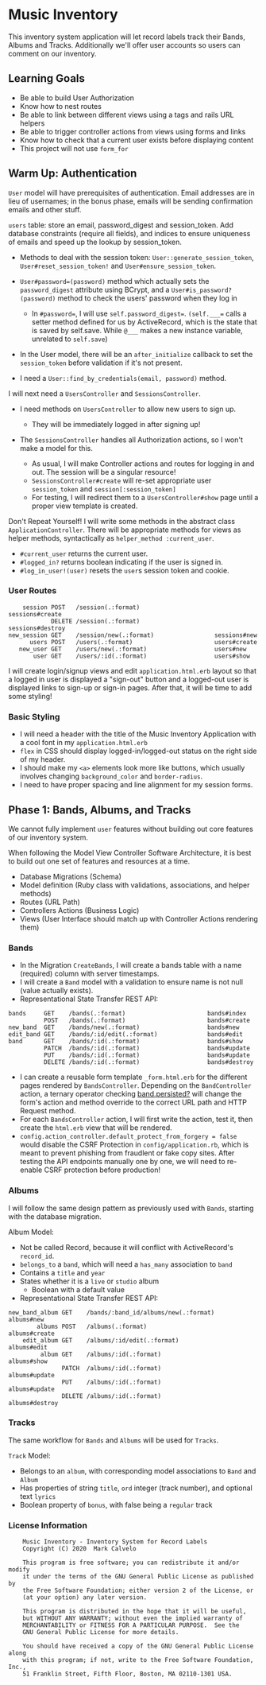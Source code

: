 # Music Inventory

This inventory system application will let record labels track their Bands, Albums and Tracks. Additionally we'll offer user accounts so users can comment on our inventory.

## Learning Goals

* Be able to build User Authorization
* Know how to nest routes
* Be able to link between different views using a tags and rails URL helpers
* Be able to trigger controller actions from views using forms and links
* Know how to check that a current user exists before displaying content
* This project will not use ```form_for```

## Warm Up: Authentication

```User``` model will have prerequisites of authentication. Email addresses are in lieu of usernames; in the bonus phase, emails will be sending confirmation emails and other stuff.

```users``` table:  store an email, password_digest and session_token. Add database constraints (require all fields), and indices to ensure uniqueness of emails and speed up the lookup by session_token.

* Methods to deal with the session token: ```User::generate_session_token```, ```User#reset_session_token!``` and ```User#ensure_session_token```.
* ```User#password=(password)``` method which actually sets the ```password_digest``` attribute using BCrypt, and a ```User#is_password?(password)``` method to check the users' password when they log in
    * In ```#password=```, I will use ```self.password_digest=```. ```(self.___=``` calls a setter method defined for us by ActiveRecord, which is the state that is saved by self.save. While ```@___``` makes a new instance variable, unrelated to ```self.save```)

* In the User model, there will be an ```after_initialize``` callback to set the ```session_token``` before validation if it's not present.
* I need a ```User::find_by_credentials(email, password)``` method.

I will next need a ```UsersController``` and ```SessionsController```.
* I need methods on ```UsersController``` to allow new users to sign up.
    * They will be immediately logged in after signing up!

* The ```SessionsController``` handles all Authorization actions, so I won't make a model for this.
    * As usual, I will make Controller actions and routes for logging in and out. The session will be a singular resource!
    * ```SessionsController#create``` will re-set appropriate user ```session_token``` and ```session[:session_token]```
    * For testing, I will redirect them to a ```UsersController#show``` page until a proper view template is created.

Don't Repeat Yourself! I will write some methods in the abstract class ```ApplicationController```. There will be appropriate methods for views as helper methods, syntactically as ```helper_method :current_user```.
* ```#current_user``` returns the current user.
* ```#logged_in?``` returns boolean indicating if the user is signed in.
* ```#log_in_user!(user)``` resets the ```user```s session token and cookie.

### User Routes

```
    session POST   /session(.:format)                     sessions#create
            DELETE /session(.:format)                     sessions#destroy
new_session GET    /session/new(.:format)                 sessions#new
      users POST   /users(.:format)                       users#create
   new_user GET    /users/new(.:format)                   users#new
       user GET    /users/:id(.:format)                   users#show
```

I will create login/signup views and edit ```application.html.erb``` layout so that a logged in user is displayed a "sign-out" button and a logged-out user is displayed links to sign-up or sign-in pages. 
After that, it will be time to add some styling!

### Basic Styling
* I will need a header with the title of the Music Inventory Application with a cool font in my ```application.html.erb```
* ```flex``` in CSS should display logged-in/logged-out status on the right side of my header.
* I should make my ```<a>``` elements look more like buttons, which usually involves changing ```background_color``` and ```border-radius```.
* I need to have proper spacing and line alignment for my session forms.

## Phase 1: Bands, Albums, and Tracks
We cannot fully implement ```user``` features without building out core features of our inventory system.

When following the Model View Controller Software Architecture, it is best to build out one set of features and resources at a time.

* Database Migrations (Schema)
* Model definition (Ruby class with validations, associations, and helper methods)
* Routes (URL Path)
* Controllers Actions (Business Logic)
* Views (User Interface should match up with Controller Actions rendering them)

### Bands
* In the Migration ```CreateBands```, I will create a bands table with a name (required) column with server timestamps.
* I will create a ```Band``` model with a validation to ensure name is not null (value actually exists).
* Representational State Transfer REST API:
```
bands     GET    /bands(.:format)                       bands#index
          POST   /bands(.:format)                       bands#create
new_band  GET    /bands/new(.:format)                   bands#new
edit_band GET    /bands/:id/edit(.:format)              bands#edit
band      GET    /bands/:id(.:format)                   bands#show
          PATCH  /bands/:id(.:format)                   bands#update
          PUT    /bands/:id(.:format)                   bands#update
          DELETE /bands/:id(.:format)                   bands#destroy
```
* I can create a reusable form template ```_form.html.erb``` for the different pages rendered by ```BandsController```. Depending on the ```BandController``` action, a ternary operator checking [band.persisted?](https://api.rubyonrails.org/classes/ActiveRecord/Persistence.html#method-i-persisted-3F) will change the form's action and method override to the correct URL path and HTTP Request method.
* For each ```BandsController``` action, I will first write the action, test it, then create the ```html.erb``` view that will be rendered.
* ```config.action_controller.default_protect_from_forgery = false``` would disable the CSRF Protection in ```config/application.rb```, which is meant to prevent phishing from fraudlent or fake copy sites. After testing the API endpoints manually one by one, we will need to re-enable CSRF protection before production!

### Albums
I will follow the same design pattern as previously used with ```Bands```, starting with the database migration.

Album Model:
* Not be called Record, because it will conflict with ActiveRecord's ```record_id```.
* ```belongs_to``` a ```band```, which will need a ```has_many``` association to ```band```
* Contains a ```title``` and ```year```
* States whether it is a ```live``` or ```studio``` album
    * Boolean with a default value
* Representational State Transfer REST API:

```
new_band_album GET    /bands/:band_id/albums/new(.:format)   albums#new
        albums POST   /albums(.:format)                      albums#create
    edit_album GET    /albums/:id/edit(.:format)             albums#edit
         album GET    /albums/:id(.:format)                  albums#show
               PATCH  /albums/:id(.:format)                  albums#update
               PUT    /albums/:id(.:format)                  albums#update
               DELETE /albums/:id(.:format)                  albums#destroy
```

### Tracks
The same workflow for ```Bands``` and ```Albums``` will be used for ```Tracks```.

```Track``` Model:
* Belongs to an ```album```, with corresponding model associations to ```Band``` and ```Album```
* Has properties of string ```title```, ```ord``` integer (track number), and optional text ```lyrics```
* Boolean property of ```bonus```, with false being a ```regular``` track

### License Information

```
    Music Inventory - Inventory System for Record Labels
    Copyright (C) 2020  Mark Calvelo

    This program is free software; you can redistribute it and/or modify
    it under the terms of the GNU General Public License as published by
    the Free Software Foundation; either version 2 of the License, or
    (at your option) any later version.

    This program is distributed in the hope that it will be useful,
    but WITHOUT ANY WARRANTY; without even the implied warranty of
    MERCHANTABILITY or FITNESS FOR A PARTICULAR PURPOSE.  See the
    GNU General Public License for more details.

    You should have received a copy of the GNU General Public License along
    with this program; if not, write to the Free Software Foundation, Inc.,
    51 Franklin Street, Fifth Floor, Boston, MA 02110-1301 USA.
```